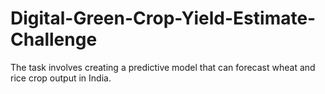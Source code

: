 # Digital-Green-Crop-Yield-Estimate-Challenge
The task involves creating a predictive model that can forecast wheat and rice crop output in India. 
